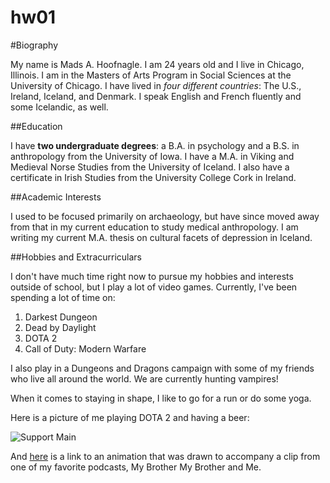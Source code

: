 # hw01

#Biography

My name is Mads A. Hoofnagle. I am 24 years old and I live in Chicago, Illinois. I am in the Masters of Arts Program in Social Sciences at the University of Chicago. I have lived in *four different countries*: The U.S., Ireland, Iceland, and Denmark. I speak English and French fluently and some Icelandic, as well. 

##Education

I have **two undergraduate degrees**: a B.A. in psychology and a B.S. in anthropology from the University of Iowa. I have a M.A. in Viking and Medieval Norse Studies from the University of Iceland. I also have a certificate in Irish Studies from the University College Cork in Ireland. 

##Academic Interests

I used to be focused primarily on archaeology, but have since moved away from that in my current education to study medical anthropology. I am writing my current M.A. thesis on cultural facets of depression in Iceland. 

##Hobbies and Extracurriculars

I don't have much time right now to pursue my hobbies and interests outside of school, but I play a lot of video games. Currently, I've been spending a lot of time on: 

1. Darkest Dungeon
2. Dead by Daylight
3. DOTA 2
4. Call of Duty: Modern Warfare

I also play in a Dungeons and Dragons campaign with some of my friends who live all around the world. We are currently hunting vampires! 

When it comes to staying in shape, I like to go for a run or do some yoga. 

Here is a picture of me playing DOTA 2 and having a beer:

![Support Main](https://media.discordapp.net/attachments/400011446068576256/699409356294324254/IMG_2519.jpg?width=508&height=677)

And [here](https://www.youtube.com/watch?v=ox_-BOCLv8s) is a link to an animation that was drawn to accompany a clip from one of my favorite podcasts, My Brother My Brother and Me. 

